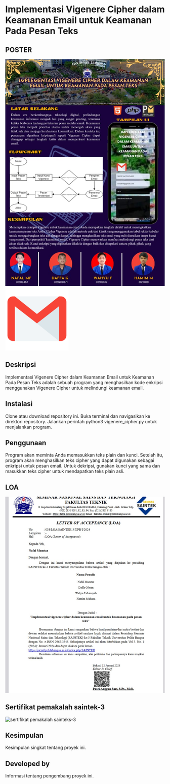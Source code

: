 # Implementasi Vigenere Cipher dalam Keamanan Email untuk Keamanan Pada Pesan Teks
## POSTER 
![poster Vigenere Cipher Diagram](vigenere-cipher-diagram.jpeg)
<img src="/email-logo-png-gmail.png" width="200" height="200">

## Deskripsi

Implementasi Vigenere Cipher dalam Keamanan Email untuk Keamanan Pada Pesan Teks adalah sebuah program yang menghasilkan kode enkripsi menggunakan Vigenere Cipher untuk melindungi keamanan email.

## Instalasi

Clone atau download repository ini.
Buka terminal dan navigasikan ke direktori repository.
Jalankan perintah python3 vigenere_cipher.py untuk menjalankan program.

## Penggunaan
Program akan meminta Anda memasukkan teks plain dan kunci. Setelah itu, program akan menghasilkan teks cipher yang dapat digunakan sebagai enkripsi untuk pesan email. Untuk dekripsi, gunakan kunci yang sama dan masukkan teks cipher untuk mendapatkan teks plain asli.

## LOA
![Vigenere Cipher Diagram](LOA.jpeg)
## Sertifikat pemakalah saintek-3
![sertifikat pemakalah sainteks-3](SERTIFIKAT.jpeg)

## Kesimpulan

Kesimpulan singkat tentang proyek ini.

## Developed by

Informasi tentang pengembang proyek ini.
